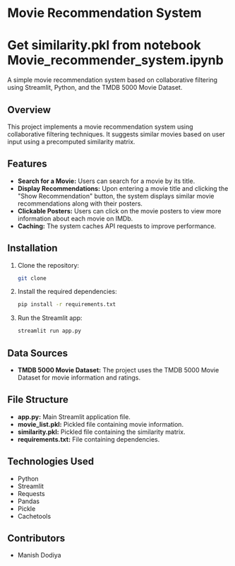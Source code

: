 # Movie Recommendation System

# Get similarity.pkl from notebook Movie_recommender_system.ipynb

A simple movie recommendation system based on collaborative filtering using Streamlit, Python, and the TMDB 5000 Movie Dataset.

## Overview

This project implements a movie recommendation system using collaborative filtering techniques. It suggests similar movies based on user input using a precomputed similarity matrix.

## Features

- **Search for a Movie:** Users can search for a movie by its title.
- **Display Recommendations:** Upon entering a movie title and clicking the "Show Recommendation" button, the system displays similar movie recommendations along with their posters.
- **Clickable Posters:** Users can click on the movie posters to view more information about each movie on IMDb.
- **Caching:** The system caches API requests to improve performance.

## Installation

1. Clone the repository:

    ```bash
    git clone 
    ```

2. Install the required dependencies:

    ```bash
    pip install -r requirements.txt
    ```

3. Run the Streamlit app:

    ```bash
    streamlit run app.py
    ```

## Data Sources

- **TMDB 5000 Movie Dataset:** The project uses the TMDB 5000 Movie Dataset for movie information and ratings.

## File Structure

- **app.py:** Main Streamlit application file.
- **movie_list.pkl:** Pickled file containing movie information.
- **similarity.pkl:** Pickled file containing the similarity matrix.
- **requirements.txt:** File containing dependencies.

## Technologies Used

- Python
- Streamlit
- Requests
- Pandas
- Pickle
- Cachetools

## Contributors

- Manish Dodiya

